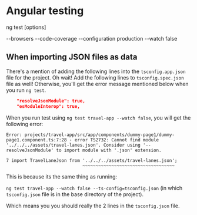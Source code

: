 # Angular testing
      
ng test <project> [options]

--browsers
--code-coverage
--configuration production
--watch false

## When importing JSON files as data

There's a mention of adding the following lines into the `tsconfig.app.json` file for the project.
Oh wait! Add the following lines to `tsconfig.spec.json` file as well! 
Otherwise, you'll get the error message mentioned below when you run `ng test`.

```tsconfig.app.json
    "resolveJsonModule": true, 
    "esModuleInterop": true,
```

When you run test using `ng test travel-app --watch false`, 
you will get the following error:

```Error message
Error: projects/travel-app/src/app/components/dummy-page1/dummy-page1.component.ts:7:28 - error TS2732: Cannot find module '../../../assets/travel-lanes.json'. Consider using '--resolveJsonModule' to import module with '.json' extension.

7 import TravelLaneJson from '../../../assets/travel-lanes.json';
                             ~~~~~~~~~~~~~~~~~~~~~~~~~~~~~~~~~~~
```

This is because its the same thing as running:

`ng test travel-app --watch false --ts-config=tsconfig.json`
(in which `tsconfig.json` file is in the base directory of the project).

Which means you you should really the 2 lines in the `tsconfig.json` file.

